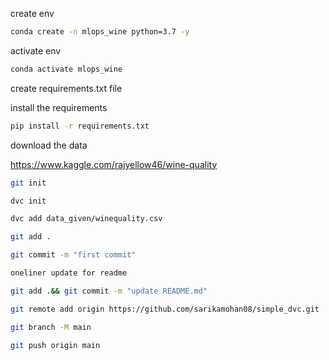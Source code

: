 create env

```bash
conda create -n mlops_wine python=3.7 -y
```

activate env
```bash
conda activate mlops_wine
```

create requirements.txt file

install the requirements
```bash
pip install -r requirements.txt
```

download the data 

https://www.kaggle.com/rajyellow46/wine-quality

```bash
git init 

```
```bash
dvc init
```
```bash
dvc add data_given/winequality.csv
```
``` bash
git add .
```
```bash
git commit -m "first commit"
```
```bash
oneliner update for readme

git add .&& git commit -m "update README.md"
```
```bash
git remote add origin https://github.com/sarikamohan08/simple_dvc.git

git branch -M main

git push origin main
```